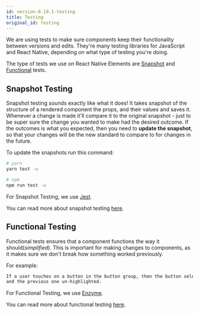 ```yaml
---
id: version-0.19.1-testing
title: Testing
original_id: testing
---
```


We are using tests to make sure components keep their functionality between versions and edits.
They're many testing libraries for JavaScript and React Native, depending on what type of testing you're doing.

The type of tests we use on React Native Elements are [Snapshot](#snapshot-testing)
and [Functional](#functional-testing) tests.

## Snapshot Testing

Snapshot testing sounds exactly like what it does! It takes snapshot of the structure of a rendered
component the props, and their values and saves it. Whenever a change is made it'll compare it to the original snapshot -
just to be super sure the change you wanted to make had the desired outcome.
If the outcomes is what you expected, then you need to **update the snapshot**, so that your changes will be the new
standard to compare to for changes in the future.

To update the snapshots run this command:

```bash
# yarn
yarn test -u

# npm
npm run test -u
```

For Snapshot Testing, we use [Jest](https://facebook.github.io/jest/).

You can read more about snapshot testing [here](https://facebook.github.io/jest/docs/en/snapshot-testing.html).

## Functional Testing

Functional tests ensures that a component functions the way it should(_simplified_). This is important
for making changes to components, as it makes sure we don't break how something worked previously.

For example:

```md
If a user touches on a button in the button group, then the button selected should be highlighted
and the previous one un-highlighted.
```

For Functional Testing, we use [Enzyme](http://airbnb.io/enzyme/).

You can read more about functional testing [here](https://www.guru99.com/functional-testing.html).
